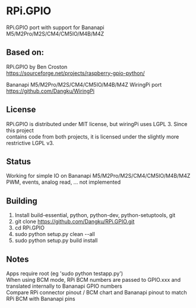 
# RPi.GPIO  
  
RPi.GPIO port with support for Bananapi M5/M2Pro/M2S/CM4/CM5IO/M4B/M4Z
  

## Based on:  
  
RPi.GPIO by Ben Croston  
  https://sourceforge.net/projects/raspberry-gpio-python/  

Bananapi M5/M2Pro/M2S/CM4/CM5IO/M4B/M4Z WiringPi port  
  https://github.com/Dangku/WiringPi  

## License  
RPi.GPIO is distributed under MIT license, but wiringPi uses LGPL 3.  Since this project  
contains code from both projects, it is licensed under the slightly more restrictive LGPL v3.  
  
  
## Status  
Working for simple IO on Bananapi M5/M2Pro/M2S/CM4/CM5IO/M4B/M4Z
PWM, events, analog read, ... not implemented  
  
  
## Building  
1) Install build-essential, python, python-dev, python-setuptools, git  
2) git clone https://github.com/Dangku/RPi.GPIO.git  
3) cd RPi.GPIO
4) sudo python setup.py clean --all  
5) sudo python setup.py build install  

## Notes  
Apps require root (eg 'sudo python testapp.py')  
When using BCM mode, RPi BCM numbers are passed to GPIO.xxx and translated internally to Bananapi GPIO numbers  
Compare RPi connector pinout / BCM chart and Bananapi pinout to match RPi BCM with Bananapi pins  
